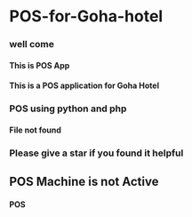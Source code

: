 # POS-for-Goha-hotel

### well come

<h4> This is POS App </h4>


#### This is a POS application for Goha Hotel

<h3> POS using python and php</h3>
<h4> File not found</h4>

### Please give a star if you found it helpful

## POS Machine is not Active

#### POS
